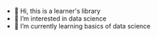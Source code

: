 - 👋 Hi, this is a learner's library
- 👀 I’m interested in data science
- 🌱 I’m currently learning basics of data science
<!---
ManishKee/ManishKee is a ✨ special ✨ repository because its `README.md` (this file) appears on your GitHub profile.
You can click the Preview link to take a look at your changes.
--->
